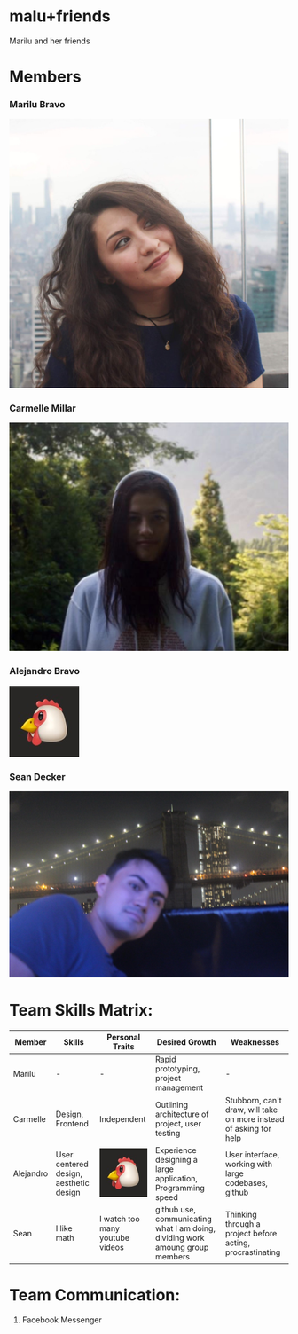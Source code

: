 # malu+friends
Marilu and her friends
# Members
### Marilu Bravo
![](/team_photos/malu.jpg)


### Carmelle Millar
![](/team_photos/carmelle.jpg)

### Alejandro Bravo
![](/team_photos/heno.jpg)


### Sean Decker
![](/team_photos/sean.jpg)


# Team Skills Matrix:
Member | Skills | Personal Traits | Desired Growth | Weaknesses
--- | --- | --- | --- | ---
Marilu | - | - | Rapid prototyping, project management | -
Carmelle | Design, Frontend | Independent | Outlining architecture of project, user testing | Stubborn, can't draw, will take on more instead of asking for help
Alejandro | User centered design, aesthetic design |![](/team_photos/heno.jpg)| Experience designing a large application, Programming speed | User interface, working with large codebases, github
Sean | I like math | I watch too many youtube videos | github use, communicating what I am doing, dividing work amoung group members | Thinking through a project before acting, procrastinating

# Team Communication:
1. Facebook Messenger
